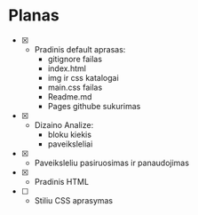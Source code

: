 # Planas
- [x] - Pradinis default aprasas:
    - gitignore failas
    - index.html
    - img ir css katalogai
    - main.css failas
    - Readme.md
    - Pages githube sukurimas

- [x] - Dizaino Analize:
    - bloku kiekis
    - paveiksleliai

- [x] - Paveiksleliu pasiruosimas ir panaudojimas
- [x] - Pradinis HTML
- [ ] - Stiliu CSS aprasymas